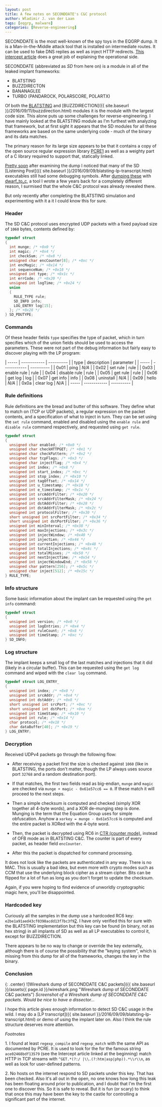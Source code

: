 ```yaml
---
layout: post
title: A few notes on SECONDDATE's C&C protocol
author: Wladimir J. van der Laan
tags: [eqgrp, malware]
categories: [Reverse-engineering]
---
```

SECONDDATE is the most well-known of the spy toys in the EQGRP dump.
It is a Man-in-the-Middle attack tool that is installed on intermediate routes. It can be used to fake DNS replies as well as inject HTTP redirects.
[This intercept article](https://theintercept.com/2016/08/19/the-nsa-was-hacked-snowden-documents-confirm/) does a
great job of explaining the operational side.

SECONDDATE (abbreviated as *SD* from here on) is a module in all of the leaked implant frameworks:

- BLATSTING
- BUZZDIRECTON
- BANANAGLEE
- TURBO (PANDAROCK, POLARSCORE, POLARTX)

Of both the [BLATSTING](https://gist.github.com/laanwj/9e5e404266a8956beabde522f97c421b) and [BUZZDIRECTION]({{
site.baseurl }}/2016/09/11/buzzdirection.html) modules it is the module with the largest code size.
This alone puts up some challenges for reverse-engineering. I have mainly looked at the BLATSTING module
as I'm furthest with analyzing that framework, but at first sight it appears that the SD
modules for all these frameworks are based on the same underlying code - much of the binary and its data matches.

The primary reason for its large size appears to be that it contains a copy of the open source regular expression library
[PCRE](http://www.pcre.org/)<a href="#foot1" class="footref">1</a> as well as a weighty part of a C library required to
support that, statically linked.

[Pretty soon](https://twitter.com/orionwl/status/765849507116507136) after examining the dump I noticed that many of the SD [Listening
Post]({{ site.baseurl }}/2016/09/09/blatsting-lp-transcript.html) executables still had some debugging symbols.
After [dumping these](https://gist.github.com/laanwj/96841340cecb5ada220af39551df2896) with [dwarf_to_c](https://github.com/laanwj/dwarf_to_c), a tool I wrote a few years back for a
completely different reason, I surmised that the whole C&C protocol was already revealed there.

But only recently after completing the BLATSTING simulation and experimenting with it a it I could know this for sure.

### Header

The SD C&C protocol uses encrypted UDP packets with a fixed payload size of `1060` bytes, contents defined by:

```c
typedef struct
{
  int munge; /* +0x0 */
  int magic; /* +0x4 */
  int checkSum; /* +0x8 */
  unsigned char encCounter[8]; /* +0xc */
  int encMagic; /* +0x14 */
  int sequenceNum; /* +0x18 */
  unsigned int type; /* +0x1c */
  int errCode; /* +0x20 */
  unsigned int logTime; /* +0x24 */
  union
  {
    RULE_TYPE rule;
    SD_INFO info;
    LOG_ENTRY log[15];
  }; /* +0x28 */
} SD_PDUTYPE;
```

### Commands

Of these header fields `type` specifies the type of packet, which in turn specifies which of the union
fields should be used to access the parameters. These were not part of the debug information but fairly easy to
discover playing with the LP program:

| ----- | ------------ | ---------- |
| type  | description  | parameter  |
| ----- | ------------ | ---------- |
|  0x01 | ping         | *N/A*      |
|  0x02 | set rule     | rule       |
|  0x03 | enable rule  | rule       |
|  0x04 | disable rule | rule       |
|  0x05 | get rule     | rule       |
|  0x06 | get log      | log        |
|  0x07 | get info     | info       |
|  0x08 | uninstall    | *N/A*      |
|  0x09 | hello        | *N/A*      |
|  0x0a | clear log    | *N/A*      |
| ----- | ------------ | ---------- |

### Rule definitions

Rule definitions are the bread and butter of this software. They define what to match on (TCP or UDP packets), a regular
expression on the packet contents, and a specification of what to inject in turn. They can be set using the `set rule`
command, enabled and disabled using the `enable rule` and `disable rule` command respectively, and requested using `get
rule`.

```c
typedef struct
{
  unsigned char enabled; /* +0x0 */
  unsigned char checkHTTPGET; /* +0x1 */
  unsigned char checkPattern; /* +0x2 */
  unsigned char tcpFlags; /* +0x3 */
  unsigned char injectflag; /* +0x4 */
  unsigned int index; /* +0x8 */
  unsigned int start_index; /* +0xc */
  unsigned int stop_index; /* +0x10 */
  unsigned int tagOffset; /* +0x14 */
  unsigned int u_timestamp; /* +0x18 */
  unsigned int e_timestamp; /* +0x1c */
  unsigned int srcAddrFilter; /* +0x20 */
  unsigned int srcAddrFilterMask; /* +0x24 */
  unsigned int dstAddrFilter; /* +0x28 */
  unsigned int dstAddrFilterMask; /* +0x2c */
  unsigned int protocolFilter; /* +0x30 */
  short unsigned int srcPortFilter; /* +0x34 */
  short unsigned int dstPortFilter; /* +0x36 */
  unsigned int minInterval; /* +0x38 */
  unsigned int maxInjections; /* +0x3c */
  unsigned int injectWindow; /* +0x40 */
  unsigned int injectLen; /* +0x44 */
  unsigned int currentInjections; /* +0x48 */
  unsigned int totalInjections; /* +0x4c */
  unsigned int totalMisses; /* +0x50 */
  unsigned int nextInjectTime; /* +0x54 */
  unsigned int injectWindowEnd; /* +0x58 */
  unsigned char pattern[256]; /* +0x5c */
  unsigned char inject[512]; /* +0x15c */
} RULE_TYPE;
```

### Info structure

Some basic information about the implant can be requested using the `get info` command:

```c
typedef struct
{
  unsigned int version; /* +0x0 */
  unsigned int logEntries; /* +0x4 */
  unsigned int ruleCount; /* +0x8 */
  unsigned int timeStamp; /* +0xc */
} SD_INFO;
```

### Log structure

The implant keeps a small log of the last matches and injections that it did (likely in a circular buffer). This can be
requested using the `get log` command and wiped with the `clear log` command.

```c
typedef struct LOG_ENTRY_
{
  unsigned int index; /* +0x0 */
  unsigned int srcAddr; /* +0x4 */
  unsigned int dstAddr; /* +0x8 */
  short unsigned int srcPort; /* +0xc */
  short unsigned int dstPort; /* +0xe */
  unsigned int timeStamp; /* +0x10 */
  unsigned int rule; /* +0x14 */
  char protocol; /* +0x18 */
  char dataBuffer[40]; /* +0x19 */
} LOG_ENTRY;
```

### Decryption

Received UDPv4 packets go through the following flow:

- After receiving a packet first the size is checked against `1060` (like in BLATSTING, the ports don't matter, though the
LP always uses source port `32768` and a random destination port).

- If that matches, the first two fields read as big-endian, `munge` and `magic` are checked via `munge + magic -
0x61e57cc6 == 0`.  If these match it will proceed to the next steps.

- Then a simple checksum is computed and checked (simply XOR together all 4-byte words), and a XOR de-munging step is
done.  Munging is the term that the Equation Group uses for simple obfuscation. Anyhow a `xorkey = munge - 0x61e57cc6`
is computed and the entire packet is XORed with the 4-byte word.

- Then, the packet is decrypted using RC6 in [CTR (counter mode)](https://en.wikipedia.org/wiki/CTR_mode), instead of OFB
  mode as in BLATSTING C&C. The counter is part of every packet, as header field `encCounter`.

- After this the packet is dispatched for command processing.

It does not look like the packets are authenticated in any way. There is no MAC. This is usually a bad idea, but even more with
crypto modes such as CCM that use the underlying block cipher as a stream cipher. Bits can be flipped for a lot of fun
as long as you don't forget to update the checksum.

Again, if you were hoping to find evidence of unworldly cryptographic magic here, you'll be disappointed.

### Hardcoded key

Curiously all the samples in the dump use a hardcoded RC6 key: `e2be1a91aed43cf0398acdd13f7bc3f9`<a href="#foot1" class="footref">2</a>.
I have only verified this for sure with the BLATSTING implementation but this key can be found (in binary, not as hex
string) in all implants of SD as well as all LP executables to control it, except for BUZZDIRECTION.

There appears to be no way to change or override the key externally, although there is of course the possibility that
the "keying system", which is missing from this dump for all of the frameworks, changes the key in the binary.

### Conclusion

{: .center}
![Wireshark dump of SECONDDATE C&C packets]({{ site.baseurl }}/assets{{ page.id }}/wireshark.png "Wireshark dump of SECONDDATE C&C packets")
*Screenshot of a Wireshark dump of SECONDDATE C&C packets. Would be nice to have a dissector...*

I hope this article gives enough information to detect SD C&C usage in the wild. I may do a [LP transcript]({{
site.baseurl }}/2016/09/09/blatsting-lp-transcript.html) or demo of using the implant later on. Also I think
the rule structure deserves more attention.

*Footnotes*

<span class="footdef" id="foot1">1</span>. I found at least `regexp_compile` and `regexp_match` with the same API as documented by PCRE.
It is used to look for the for the famous string `ace02468bdf13579` (see the Intercept article linked at the beginning)
match HTTP in TCP streams with `^GET.*(?:/ |\\.(?:htm|asp|php)).*\\r\\n`, as well as look for user-defined patterns.

<span class="footdef" id="foot2">2</span>. No hosts on the internet respond to SD packets under this key. That has been checked. Also
it's all out in the open, no one knows how long this leak has been floating around prior to publication, and I doubt
that I'm the first one to discover this. So it is safe to reveal. But it is fun (or scary) to think that once this may have been
the key to the castle for controlling a significant part of the internet.
